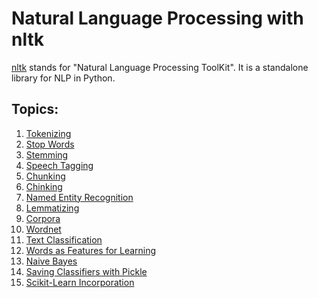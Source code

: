 # Natural Language Processing with nltk

<a href = "https://www.nltk.org">nltk</a> stands for "Natural Language Processing ToolKit".
It is a standalone library for NLP in Python.

## Topics:

1. <a href = "https://github.com/NotShrirang/nlp-with-nltk/blob/main/01_tokenizing_nltk.py">Tokenizing<a>
2. <a href = "https://github.com/NotShrirang/nlp-with-nltk/blob/main/02_stop_words_nltk.py">Stop Words<a>
3. <a href = "https://github.com/NotShrirang/nlp-with-nltk/blob/main/03_stemming_nltk.py">Stemming<a>
4. <a href = "https://github.com/NotShrirang/nlp-with-nltk/blob/main/04_speech_tagging_nltk.ipynb">Speech Tagging<a>
5. <a href = "https://github.com/NotShrirang/nlp-with-nltk/blob/main/05_chunking_nltk.ipynb">Chunking<a>
6. <a href = "https://github.com/NotShrirang/nlp-with-nltk/blob/main/06_chinking_nltk.ipynb">Chinking<a>
7. <a href = "https://github.com/NotShrirang/nlp-with-nltk/blob/main/07_named_entity_recognition.ipynb">Named Entity Recognition<a>
8. <a href = "https://github.com/NotShrirang/nlp-with-nltk/blob/main/08_lemmatizing.ipynb">Lemmatizing<a>
9. <a href = "https://github.com/NotShrirang/nlp-with-nltk/blob/main/09_corpora.ipynb">Corpora<a>
10. <a href = "https://github.com/NotShrirang/nlp-with-nltk/blob/main/10_wordnet.ipynb">Wordnet<a>
11. <a href = "https://github.com/NotShrirang/nlp-with-nltk/blob/main/11_text_classification.ipynb">Text Classification<a>
12. <a href = "https://github.com/NotShrirang/nlp-with-nltk/blob/main/12_words_as_features_for_learning.ipynb">Words as Features for Learning<a>
13. <a href = "https://github.com/NotShrirang/nlp-with-nltk/blob/main/13_naive_bayes.ipynb">Naive Bayes<a>
14. <a href = "https://github.com/NotShrirang/nlp-with-nltk/blob/main/14_saving_classifier_with_pickle.ipynb">Saving Classifiers with Pickle<a>
15. <a href = "https://github.com/NotShrirang/nlp-with-nltk/blob/main/15_scikit_learn_incorporation.ipynb">Scikit-Learn Incorporation<a>
